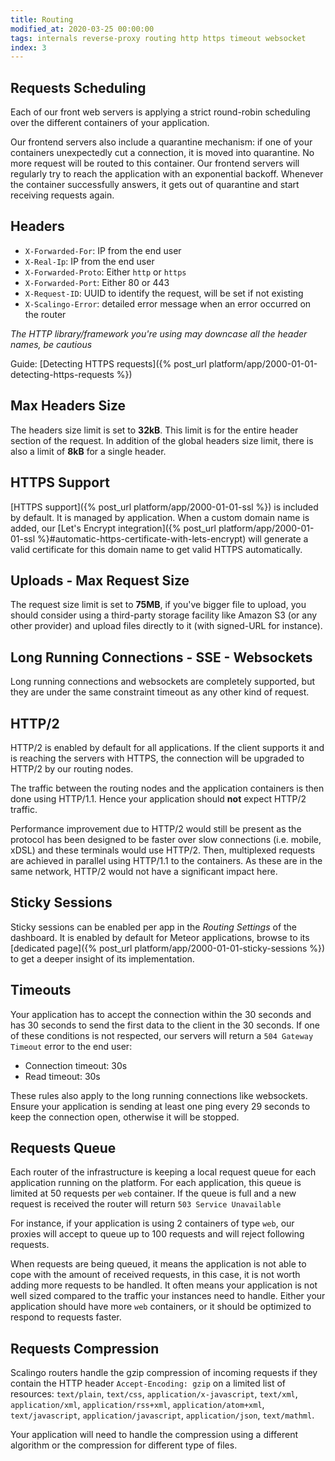```yaml
---
title: Routing
modified_at: 2020-03-25 00:00:00
tags: internals reverse-proxy routing http https timeout websocket
index: 3
---
```


## Requests Scheduling

Each of our front web servers is applying a strict round-robin scheduling over
the different containers of your application.

Our frontend servers also include a quarantine mechanism: if one of your
containers unexpectedly cut a connection, it is moved into quarantine. No more
request will be routed to this container. Our frontend servers will regularly
try to reach the application with an exponential backoff. Whenever the container
successfully answers, it gets out of quarantine and start receiving requests
again.

## Headers

* `X-Forwarded-For`: IP from the end user
* `X-Real-Ip`: IP from the end user
* `X-Forwarded-Proto`: Either `http` or `https`
* `X-Forwarded-Port`: Either 80 or 443
* `X-Request-ID`: UUID to identify the request, will be set if not existing
* `X-Scalingo-Error`: detailed error message when an error occurred on the router

_The HTTP library/framework you're using may downcase all the header names, be cautious_

Guide: [Detecting HTTPS requests]({% post_url platform/app/2000-01-01-detecting-https-requests %})

## Max Headers Size

The headers size limit is set to **32kB**. This limit is for the entire header section of the request. In addition of the global headers size limit, there is also a limit of **8kB** for a single header.

## HTTPS Support

[HTTPS support]({% post_url platform/app/2000-01-01-ssl %}) is included by default. It is managed by application. When a custom domain name is added, our [Let's Encrypt integration]({% post_url platform/app/2000-01-01-ssl %}#automatic-https-certificate-with-lets-encrypt) will generate a valid certificate for this domain name to get valid HTTPS automatically.

## Uploads - Max Request Size

The request size limit is set to **75MB**, if you've bigger file to upload, you should consider
using a third-party storage facility like Amazon S3 (or any other provider) and upload
files directly to it (with signed-URL for instance).

## Long Running Connections - SSE - Websockets

Long running connections and websockets are completely supported, but they are under
the same constraint timeout as any other kind of request.

## HTTP/2

HTTP/2 is enabled by default for all applications. If the client supports it
and is reaching the servers with HTTPS, the connection will be upgraded to
HTTP/2 by our routing nodes.

The traffic between the routing nodes and the application containers is then done
using HTTP/1.1. Hence your application should **not** expect HTTP/2 traffic.

Performance improvement due to HTTP/2 would still be present as the protocol
has been designed to be faster over slow connections (i.e. mobile, xDSL) and these
terminals would use HTTP/2. Then, multiplexed requests are achieved in parallel
using HTTP/1.1 to the containers. As these are in the same network, HTTP/2 would
not have a significant impact here.

## Sticky Sessions

Sticky sessions can be enabled per app in the *Routing Settings* of the
dashboard. It is enabled by default for Meteor applications, browse to its
[dedicated page]({% post_url platform/app/2000-01-01-sticky-sessions %}) to get
a deeper insight of its implementation.

## Timeouts

Your application has to accept the connection within the 30 seconds and has 30
seconds to send the first data to the client in the 30 seconds. If one of these
conditions is not respected, our servers will return a `504 Gateway Timeout`
error to the end user:

* Connection timeout: 30s
* Read timeout: 30s

These rules also apply to the long running connections like websockets. Ensure
your application is sending at least one ping every 29 seconds to keep the connection
open, otherwise it will be stopped.

## Requests Queue

Each router of the infrastructure is keeping a local request queue for each
application running on the platform. For each application, this queue is
limited at 50 requests per `web` container. If the queue is full and a new
request is received the router will return `503 Service Unavailable`

For instance, if your application is using 2 containers of type `web`, our
proxies will accept to queue up to 100 requests and will reject following
requests.

When requests are being queued, it means the application is not able to cope
with the amount of received requests, in this case, it is not worth adding
more requests to be handled. It often means your application is not well sized
compared to the traffic your instances need to handle. Either your application
should have more `web` containers, or it should be optimized to respond to
requests faster.

## Requests Compression

Scalingo routers handle the gzip compression of incoming requests if they
contain the HTTP header `Accept-Encoding: gzip` on a limited list of resources:
`text/plain`, `text/css`, `application/x-javascript`, `text/xml`,
`application/xml`, `application/rss+xml`, `application/atom+xml`,
`text/javascript`, `application/javascript`, `application/json`, `text/mathml`.

Your application will need to handle the compression using a different algorithm
or the compression for different type of files.
